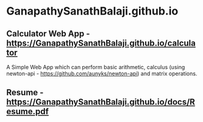 # GanapathySanathBalaji.github.io
## Calculator Web App - https://GanapathySanathBalaji.github.io/calculator
A Simple Web App which can perform basic arithmetic, calculus (using newton-api - https://github.com/aunyks/newton-api) and matrix operations.

## Resume - https://GanapathySanathBalaji.github.io/docs/Resume.pdf
